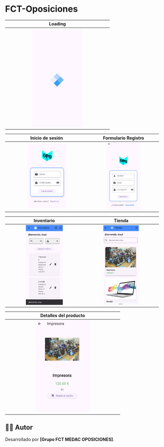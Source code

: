 # FCT-Oposiciones

|                              Loading                              | 
|:----------------------------------------------------------------------------:|
| <img src="https://github.com/Daaviiidd/FCT-Zaitec/blob/main/fct_inventario/assets/images/loading.png" style="height: 50%; width:50%;"/>  |2

|                               Inicio de sesión                              |                                   Formulario Registro                                    |
|:------------------------------------------------------------------------------:|:------------------------------------------------------------------------------:|
|  <img src="https://github.com/Daaviiidd/FCT-Zaitec/blob/main/fct_inventario/assets/images/login.png" style="height: 50%; width:50%;"/>  |  <img src="https://github.com/Daaviiidd/FCT-Zaitec/blob/main/fct_inventario/assets/images/register.png" style="height: 50%; width:50%;"/>  |

|                               Inventario                              |                                   Tienda                                    |
|:------------------------------------------------------------------------------:|:------------------------------------------------------------------------------:|
| <img src="https://github.com/Daaviiidd/FCT-Zaitec/blob/main/fct_inventario/assets/images/inventario.png" style="height: 50%; width:50%;"/>  | <img src="https://github.com/Daaviiidd/FCT-Zaitec/blob/main/fct_inventario/assets/images/tienda.png" style="height: 50%; width:50%;"/>  |


|                              Detalles del producto                              | 
|:----------------------------------------------------------------------------:|
| <img src="https://github.com/Daaviiidd/FCT-Zaitec/blob/main/fct_inventario/assets/images/zoom.png" style="height: 50%; width:50%;"/>  |2






## 👨‍💻 Autor

Desarrollado por **[Grupo FCT MEDAC OPOSICIONES]**.
